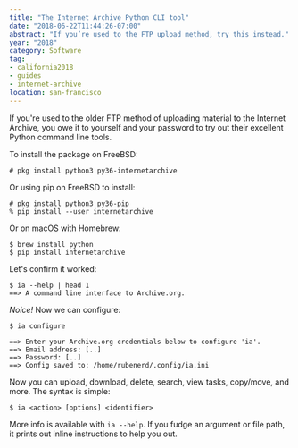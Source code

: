 ```yaml
---
title: "The Internet Archive Python CLI tool"
date: "2018-06-22T11:44:26-07:00"
abstract: "If you’re used to the FTP upload method, try this instead."
year: "2018"
category: Software
tag:
- california2018
- guides
- internet-archive
location: san-francisco
---
```

If you're used to the older FTP method of uploading material to the Internet Archive, you owe it to yourself and your password to try out their excellent Python command line tools.

To install the package on FreeBSD:

    # pkg install python3 py36-internetarchive

Or using pip on FreeBSD to install:

    # pkg install python3 py36-pip
    % pip install --user internetarchive

Or on macOS with Homebrew:

    $ brew install python
    $ pip install internetarchive

Let's confirm it worked:

    $ ia --help | head 1
    ==> A command line interface to Archive.org.

*Noice!* Now we can configure:

    $ ia configure

    ==> Enter your Archive.org credentials below to configure 'ia'.
    ==> Email address: [..]
    ==> Password: [..]
    ==> Config saved to: /home/rubenerd/.config/ia.ini

Now you can upload, download, delete, search, view tasks, copy/move, and more. The syntax is simple:

    $ ia <action> [options] <identifier>

More info is available with `ia --help`. If you fudge an argument or file path, it prints out inline instructions to help you out.

